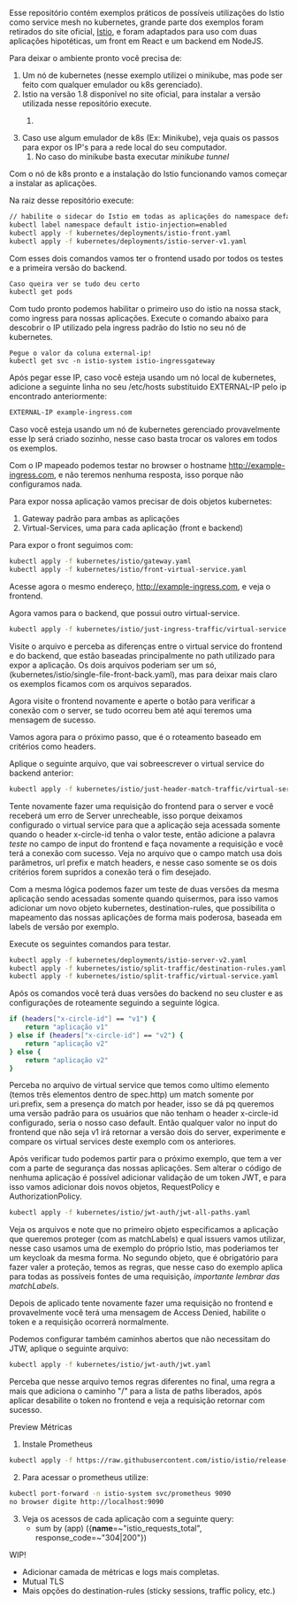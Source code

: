 Esse repositório contém exemplos práticos de possíveis utilizações do Istio como service mesh no kubernetes, grande parte dos exemplos foram retirados do site oficial, [Istio](https://istio.io), e foram adaptados para uso com duas aplicações hipotéticas, um front em React e um backend em NodeJS.

Para deixar o ambiente pronto você precisa de:
1. Um nó de kubernetes (nesse exemplo utilizei o minikube, mas pode ser feito com qualquer emulador ou k8s gerenciado).
2. Istio na versão 1.8 disponível no site oficial, para instalar a versão utilizada nesse repositório execute.
    1. ``` ./bin/istioctl install --set profile=default
3. Caso use algum emulador de k8s (Ex: Minikube), veja quais os passos para expor os IP's para a rede local do seu computador.
    1. No caso do minikube basta executar *minikube tunnel*


Com o nó de k8s pronto e a instalação do Istio funcionando vamos começar a instalar as aplicações.

Na raiz desse repositório execute:
```sh
// habilite o sidecar do Istio em todas as aplicações do namespace default
kubectl label namespace default istio-injection=enabled 
kubectl apply -f kubernetes/deployments/istio-front.yaml
kubectl apply -f kubernetes/deployments/istio-server-v1.yaml
```

Com esses dois comandos vamos ter o frontend usado por todos os testes e a primeira versão do backend.

```sh
Caso queira ver se tudo deu certo
kubectl get pods 
```

Com tudo pronto podemos habilitar o primeiro uso do istio na nossa stack, como ingress para nossas aplicações.
Execute o comando abaixo para descobrir o IP utilizado pela ingress padrão do Istio no seu nó de kubernetes.
```
Pegue o valor da coluna external-ip!
kubectl get svc -n istio-system istio-ingressgateway
```

Após pegar esse IP, caso você esteja usando um nó local de kubernetes, adicione a seguinte linha no seu /etc/hosts substituido EXTERNAL-IP pelo ip encontrado anteriormente:

```sh
EXTERNAL-IP example-ingress.com
```

Caso você esteja usando um nó de kubernetes gerenciado provavelmente esse Ip será criado sozinho, nesse caso basta trocar os valores em todos os exemplos.


Com o IP mapeado podemos testar no browser o hostname http://example-ingress.com, e não teremos nenhuma resposta, isso porque não configuramos nada.

Para expor nossa aplicação vamos precisar de dois objetos kubernetes:

1. Gateway padrão para ambas as aplicações
2. Virtual-Services, uma para cada aplicação (front e backend)

Para expor o front seguimos com:

```sh
kubectl apply -f kubernetes/istio/gateway.yaml
kubectl apply -f kubernetes/istio/front-virtual-service.yaml
```

Acesse agora o mesmo endereço, http://example-ingress.com, e veja o frontend.


Agora vamos para o backend, que possui outro virtual-service.
```sh
kubectl apply -f kubernetes/istio/just-ingress-traffic/virtual-service.yaml
```

Visite o arquivo e perceba as diferenças entre o virtual service do frontend e do backend, que estão baseadas principalmente no path utilizado para expor a aplicação.
Os dois arquivos poderiam ser um só, (kubernetes/istio/single-file-front-back.yaml), mas para deixar mais claro os exemplos ficamos com os arquivos separados.


Agora visite o frontend novamente e aperte o botão para verificar a conexão com o server, se tudo ocorreu bem até aqui teremos uma mensagem de sucesso.


Vamos agora para o próximo passo, que é o roteamento baseado em critérios como headers.

Aplique o seguinte arquivo, que vai sobreescrever o virtual service do backend anterior:

```sh
kubectl apply -f kubernetes/istio/just-header-match-traffic/virtual-service.yaml
```

Tente novamente fazer uma requisição do frontend para o server e você receberá um erro de Server unrecheable, isso porque deixamos configurado o virtual service para que a aplicação seja acessada somente quando o header x-circle-id tenha o valor teste, então adicione a palavra *teste* no campo de input do frontend e faça novamente a requisição e você terá a conexão com sucesso. Veja no arquivo que o campo match usa dois parâmetros, url prefix e match headers, e nesse caso somente se os dois critérios forem supridos a conexão terá o fim desejado.

Com a mesma lógica podemos fazer um teste de duas versões da mesma aplicação sendo acessadas somente quando quisermos, para isso vamos adicionar um novo objeto kubernetes, destination-rules, que possibilita o mapeamento das nossas aplicações de forma mais poderosa, baseada em labels de versão por exemplo.

Execute os seguintes comandos para testar.

```sh
kubectl apply -f kubernetes/deployments/istio-server-v2.yaml
kubectl apply -f kubernetes/istio/split-traffic/destination-rules.yaml
kubectl apply -f kubernetes/istio/split-traffic/virtual-service.yaml
```

Após os comandos você terá duas versões do backend no seu cluster e as configurações de roteamente seguindo a seguinte lógica.

```sh
if (headers["x-circle-id"] == "v1") {
    return "aplicação v1"
} else if (headers["x-circle-id"] == "v2") {
    return "aplicação v2"
} else {
    return "aplicação v2"
}
```

Perceba no arquivo de virtual service que temos como ultimo elemento (temos três elementos dentro de spec.http) um match somente por uri.prefix, sem a presença do match por header, isso se dá pq queremos uma versão padrão para os usuários que não tenham o header x-circle-id configurado, seria o nosso caso default. Então qualquer valor no input do frontend que não seja v1 irá retornar a versão dois do server, experimente e compare os virtual services deste exemplo com os anteriores.

Após verificar tudo podemos partir para o próximo exemplo, que tem a ver com a parte de segurança das nossas aplicações. Sem alterar o código de nenhuma aplicação é possível adicionar validação de um token JWT, e para isso vamos adicionar dois novos objetos, RequestPolicy e AuthorizationPolicy.

```sh
kubectl apply -f kubernetes/istio/jwt-auth/jwt-all-paths.yaml

```

Veja os arquivos e note que no primeiro objeto especificamos a aplicação que queremos proteger (com as matchLabels) e qual issuers vamos utilizar, nesse caso usamos uma de exemplo do próprio Istio, mas poderiamos ter um keycloak da mesma forma. No segundo objeto, que é obrigatório para fazer valer a proteção, temos as regras, que nesse caso do exemplo aplica para todas as possíveis fontes de uma requisição, *importante lembrar das matchLabels*.

Depois de aplicado tente novamente fazer uma requisição no frontend e provavelmente você terá uma mensagem de Access Denied, habilite o token e a requisição ocorrerá normalmente.

Podemos configurar também caminhos abertos que não necessitam do JTW, aplique o seguinte arquivo:

```sh
kubectl apply -f kubernetes/istio/jwt-auth/jwt.yaml
```

Perceba que nesse arquivo temos regras diferentes no final, uma regra a mais que adiciona o caminho "/" para a lista de paths liberados, após aplicar desabilite o token no frontend e veja a requisição retornar com sucesso.

Preview Métricas

1. Instale Prometheus
```sh
kubectl apply -f https://raw.githubusercontent.com/istio/istio/release-1.8/samples/addons/prometheus.yaml
```

2. Para acessar o prometheus utilize:
```sh
kubectl port-forward -n istio-system svc/prometheus 9090
no browser digite http://localhost:9090
```

3. Veja os acessos de cada aplicação com a seguinte query:
    - sum by (app) ({__name__=~"istio_requests_total", response_code=~"304|200"})


WIP!

- Adicionar camada de métricas e logs mais completas.
- Mutual TLS
- Mais opções do destination-rules (sticky sessions, traffic policy, etc.)










